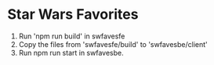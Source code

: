 # Star Wars Favorites

1. Run 'npm run build' in swfavesfe
2. Copy the files from 'swfavesfe/build' to 'swfavesbe/client'
3. Run npm run start in swfavesbe.
